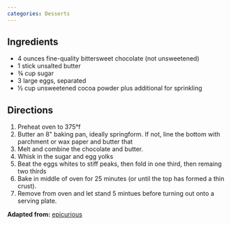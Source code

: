 ```yaml
---
categories: Desserts
---
```

## Ingredients
 - 4 ounces fine-quality bittersweet chocolate (not unsweetened)
 - 1 stick unsalted butter
 - &frac34; cup sugar
 - 3 large eggs, separated
 - &frac12; cup unsweetened cocoa powder plus additional for sprinkling

## Directions
1. Preheat oven to 375&deg;f
2. Butter an 8" baking pan, ideally springform. If not, line the bottom with parchment or wax paper and butter that
3. Melt and combine the chocolate and butter.
4. Whisk in the sugar and egg yolks
5. Beat the eggs whites to stiff peaks, then fold in one third, then remaing two thirds
6. Bake in middle of oven for 25 minutes (or until the top has formed a thin crust).
7. Remove from oven and let stand 5 mintues before turning out onto a serving plate.


**Adapted from:** [epicurious](http://www.epicurious.com/recipes/food/views/flourless-chocolate-cake-14478)